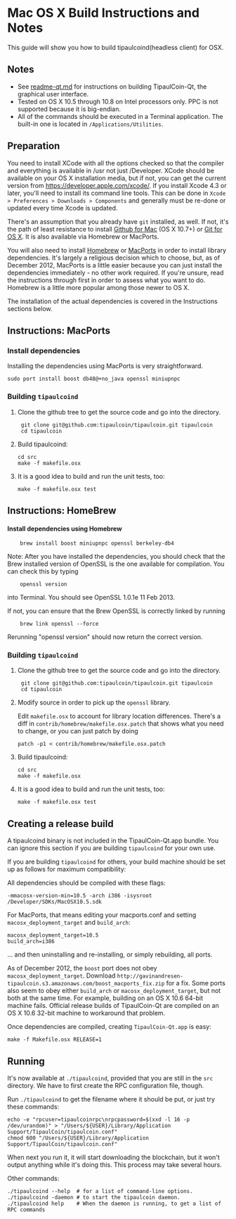 Mac OS X Build Instructions and Notes
====================================
This guide will show you how to build tipaulcoind(headless client) for OSX.

Notes
-----

* See [readme-qt.md](readme-qt.md) for instructions on building TipaulCoin-Qt, the
graphical user interface.
* Tested on OS X 10.5 through 10.8 on Intel processors only. PPC is not
supported because it is big-endian.
* All of the commands should be executed in a Terminal application. The
built-in one is located in `/Applications/Utilities`.

Preparation
-----------

You need to install XCode with all the options checked so that the compiler
and everything is available in /usr not just /Developer. XCode should be
available on your OS X installation media, but if not, you can get the
current version from https://developer.apple.com/xcode/. If you install
Xcode 4.3 or later, you'll need to install its command line tools. This can
be done in `Xcode > Preferences > Downloads > Components` and generally must
be re-done or updated every time Xcode is updated.

There's an assumption that you already have `git` installed, as well. If
not, it's the path of least resistance to install [Github for Mac](https://mac.github.com/)
(OS X 10.7+) or
[Git for OS X](https://code.google.com/p/git-osx-installer/). It is also
available via Homebrew or MacPorts.

You will also need to install [Homebrew](http://mxcl.github.io/homebrew/)
or [MacPorts](https://www.macports.org/) in order to install library
dependencies. It's largely a religious decision which to choose, but, as of
December 2012, MacPorts is a little easier because you can just install the
dependencies immediately - no other work required. If you're unsure, read
the instructions through first in order to assess what you want to do.
Homebrew is a little more popular among those newer to OS X.

The installation of the actual dependencies is covered in the Instructions
sections below.

Instructions: MacPorts
----------------------

### Install dependencies

Installing the dependencies using MacPorts is very straightforward.

    sudo port install boost db48@+no_java openssl miniupnpc

### Building `tipaulcoind`

1. Clone the github tree to get the source code and go into the directory.

        git clone git@github.com:tipaulcoin/tipaulcoin.git tipaulcoin
        cd tipaulcoin

2.  Build tipaulcoind:

        cd src
        make -f makefile.osx

3.  It is a good idea to build and run the unit tests, too:

        make -f makefile.osx test

Instructions: HomeBrew
----------------------

#### Install dependencies using Homebrew

        brew install boost miniupnpc openssl berkeley-db4

Note: After you have installed the dependencies, you should check that the Brew installed version of OpenSSL is the one available for compilation. You can check this by typing

        openssl version

into Terminal. You should see OpenSSL 1.0.1e 11 Feb 2013.

If not, you can ensure that the Brew OpenSSL is correctly linked by running

        brew link openssl --force

Rerunning "openssl version" should now return the correct version.

### Building `tipaulcoind`

1. Clone the github tree to get the source code and go into the directory.

        git clone git@github.com:tipaulcoin/tipaulcoin.git tipaulcoin
        cd tipaulcoin

2.  Modify source in order to pick up the `openssl` library.

    Edit `makefile.osx` to account for library location differences. There's a
    diff in `contrib/homebrew/makefile.osx.patch` that shows what you need to
    change, or you can just patch by doing

        patch -p1 < contrib/homebrew/makefile.osx.patch

3.  Build tipaulcoind:

        cd src
        make -f makefile.osx

4.  It is a good idea to build and run the unit tests, too:

        make -f makefile.osx test

Creating a release build
------------------------

A tipaulcoind binary is not included in the TipaulCoin-Qt.app bundle. You can ignore
this section if you are building `tipaulcoind` for your own use.

If you are building `tipaulcoind` for others, your build machine should be set up
as follows for maximum compatibility:

All dependencies should be compiled with these flags:

    -mmacosx-version-min=10.5 -arch i386 -isysroot /Developer/SDKs/MacOSX10.5.sdk

For MacPorts, that means editing your macports.conf and setting
`macosx_deployment_target` and `build_arch`:

    macosx_deployment_target=10.5
    build_arch=i386

... and then uninstalling and re-installing, or simply rebuilding, all ports.

As of December 2012, the `boost` port does not obey `macosx_deployment_target`.
Download `http://gavinandresen-tipaulcoin.s3.amazonaws.com/boost_macports_fix.zip`
for a fix. Some ports also seem to obey either `build_arch` or
`macosx_deployment_target`, but not both at the same time. For example, building
on an OS X 10.6 64-bit machine fails. Official release builds of TipaulCoin-Qt are
compiled on an OS X 10.6 32-bit machine to workaround that problem.

Once dependencies are compiled, creating `TipaulCoin-Qt.app` is easy:

    make -f Makefile.osx RELEASE=1

Running
-------

It's now available at `./tipaulcoind`, provided that you are still in the `src`
directory. We have to first create the RPC configuration file, though.

Run `./tipaulcoind` to get the filename where it should be put, or just try these
commands:

    echo -e "rpcuser=tipaulcoinrpc\nrpcpassword=$(xxd -l 16 -p /dev/urandom)" > "/Users/${USER}/Library/Application Support/TipaulCoin/tipaulcoin.conf"
    chmod 600 "/Users/${USER}/Library/Application Support/TipaulCoin/tipaulcoin.conf"

When next you run it, it will start downloading the blockchain, but it won't
output anything while it's doing this. This process may take several hours.

Other commands:

    ./tipaulcoind --help  # for a list of command-line options.
    ./tipaulcoind -daemon # to start the tipaulcoin daemon.
    ./tipaulcoind help    # When the daemon is running, to get a list of RPC commands
